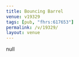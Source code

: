 ```yaml
---
title: Bouncing Barrel
venue: v19329
tags: [pub, "fhrs:617653"]
permalink: /v/19329/
layout: venue
---
```

null